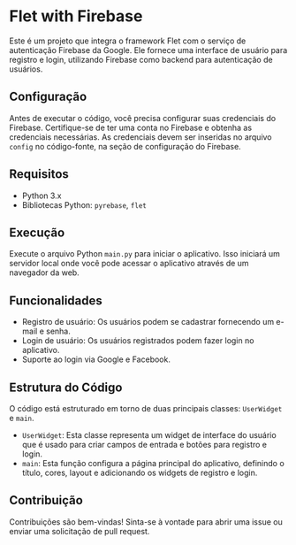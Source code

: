 # Flet with Firebase

Este é um projeto que integra o framework Flet com o serviço de autenticação Firebase da Google. Ele fornece uma interface de usuário para registro e login, utilizando Firebase como backend para autenticação de usuários.

## Configuração

Antes de executar o código, você precisa configurar suas credenciais do Firebase. Certifique-se de ter uma conta no Firebase e obtenha as credenciais necessárias. As credenciais devem ser inseridas no arquivo `config` no código-fonte, na seção de configuração do Firebase.

## Requisitos

- Python 3.x
- Bibliotecas Python: `pyrebase`, `flet`

## Execução

Execute o arquivo Python `main.py` para iniciar o aplicativo. Isso iniciará um servidor local onde você pode acessar o aplicativo através de um navegador da web.

## Funcionalidades

- Registro de usuário: Os usuários podem se cadastrar fornecendo um e-mail e senha.
- Login de usuário: Os usuários registrados podem fazer login no aplicativo.
- Suporte ao login via Google e Facebook.

## Estrutura do Código

O código está estruturado em torno de duas principais classes: `UserWidget` e `main`. 
- `UserWidget`: Esta classe representa um widget de interface do usuário que é usado para criar campos de entrada e botões para registro e login.
- `main`: Esta função configura a página principal do aplicativo, definindo o título, cores, layout e adicionando os widgets de registro e login.

## Contribuição

Contribuições são bem-vindas! Sinta-se à vontade para abrir uma issue ou enviar uma solicitação de pull request.



